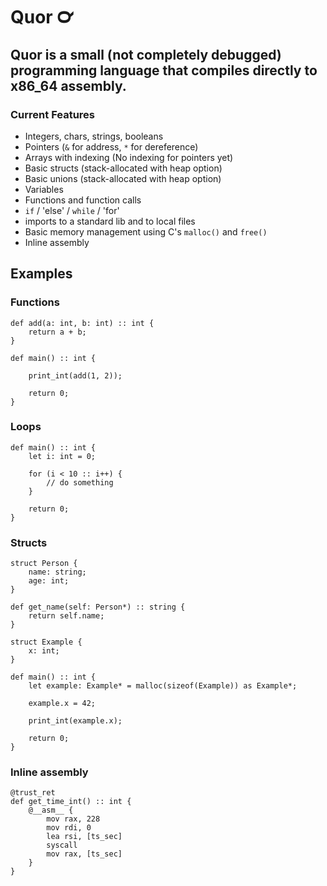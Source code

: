 # Quor ℺

## Quor is a small (not completely debugged) programming language that compiles directly to x86_64 assembly.

### Current Features

- Integers, chars, strings, booleans
- Pointers (`&` for address, `*` for dereference)
- Arrays with indexing (No indexing for pointers yet)
- Basic structs (stack-allocated with heap option)
- Basic unions (stack-allocated with heap option)
- Variables
- Functions and function calls
- `if` / 'else' / `while` / 'for'
- imports to a standard lib and to local files
- Basic memory management using C's `malloc()` and `free()`
- Inline assembly

## Examples

### Functions
```quor
def add(a: int, b: int) :: int {
    return a + b;
}

def main() :: int {

    print_int(add(1, 2));

    return 0;
}
```

### Loops
```quor
def main() :: int {
    let i: int = 0;

    for (i < 10 :: i++) {
        // do something
    }
    
    return 0;
}
```

### Structs
```quor
struct Person {
    name: string;
    age: int;
}

def get_name(self: Person*) :: string {
    return self.name;
}

struct Example {
    x: int;
}

def main() :: int {
    let example: Example* = malloc(sizeof(Example)) as Example*;

    example.x = 42;

    print_int(example.x);

    return 0;
}

```
### Inline assembly
```quor
@trust_ret
def get_time_int() :: int {
    @__asm__ {
        mov rax, 228           
        mov rdi, 0             
        lea rsi, [ts_sec]
        syscall
        mov rax, [ts_sec]      
    }
}

```
